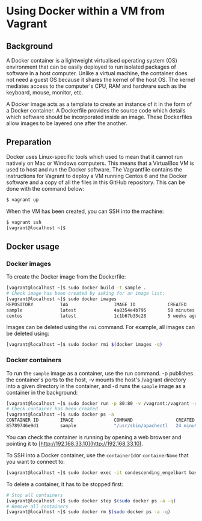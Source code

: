 # Using Docker within a VM from Vagrant

## Background

A Docker container is a lightweight virtualised operating system (OS)
environment that can be easily deployed to run isolated packages of software in 
a host computer. Unlike a virtual machine, the container does not need a guest 
OS because it shares the kernel of the host OS. The kernel mediates access to 
the computer's CPU, RAM and hardware such as the keyboard, mouse, monitor, etc.

A Docker image acts as a template to create an instance of it in the form of a
Docker container. A Dockerfile provides the source code which details which 
software should be incorporated inside an image. These Dockerfiles allow images 
to be layered one after the another.

## Preparation

Docker uses Linux-specific tools which used to mean that it cannot run
natively on Mac or Windows computers. This means that a VirtualBox VM is used 
to host and run the Docker software. The Vagrantfile contains the instructions
for Vagrant to deploy a VM running Centos 6 and the Docker software and a copy
of all the files in this GitHub repository. This can be done with the command 
below:

```bash
$ vagrant up
```

When the VM has been created, you can SSH into the machine:

```bash
$ vagrant ssh
[vagrant@localhost ~]$ 
```

## Docker usage

### Docker images

To create the Docker image from the Dockerfile:

```bash
[vagrant@localhost ~]$ sudo docker build -t sample .
# Check image has been created by asking for an image list:
[vagrant@localhost ~]$ sudo docker images
REPOSITORY          TAG                 IMAGE ID            CREATED             VIRTUAL SIZE
sample              latest              4a8354e4b795        50 minutes ago      347.3 MB
centos              latest              1c1b67b33c28        5 weeks ago         196.6 MB
```

Images can be deleted using the `rmi` command. For example, all images can be
deleted using:

```bash
[vagrant@localhost ~]$ sudo docker rmi $(docker images -q)
```

### Docker containers

To run the `sample` image as a container, use the run command. -p publishes the 
container's ports to the host, -v mounts the host's /vagrant directory into a 
given directory in the container, and -d runs the `sample` image as a container 
in the background:

```bash
[vagrant@localhost ~]$ sudo docker run -p 80:80 -v /vagrant:/vagrant -d sample
# Check container has been created
[vagrant@localhost ~]$ sudo docker ps -a
CONTAINER ID        IMAGE               COMMAND                CREATED             STATUS              PORTS                NAMES
85789746e9d1        sample              "/usr/sbin/apachectl   24 minutes ago      Up 24 minutes       0.0.0.0:80->80/tcp   condescending_engelbart   
```

You can check the container is running by opening a web browser and pointing it 
to [http://192.168.33.10](http://192.168.33.10).

To SSH into a Docker container, use the `containerId`or `containerName` that 
you want to connect to:

```bash
[vagrant@localhost ~]$ sudo docker exec -it condescending_engelbart bash
```

To delete a container, it has to be stopped first:

```bash
# Stop all containers
[vagrant@localhost ~]$ sudo docker stop $(sudo docker ps -a -q)
# Remove all containers
[vagrant@localhost ~]$ sudo docker rm $(sudo docker ps -a -q)
```
 
